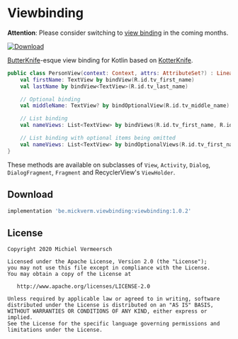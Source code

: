 Viewbinding
===========

**Attention**: Please consider switching to [view binding][3] in the coming months.

[ ![Download](https://api.bintray.com/packages/mickverm/maven/Viewbinding/images/download.svg) ](https://bintray.com/mickverm/maven/Viewbinding/_latestVersion)

[ButterKnife][1]-esque view binding for Kotlin based on [KotterKnife][2].

```kotlin
public class PersonView(context: Context, attrs: AttributeSet?) : LinearLayout(context, attrs){
    val firstName: TextView by bindView(R.id.tv_first_name)
    val lastName by bindView<TextView>(R.id.tv_last_name)

    // Optional binding
    val middleName: TextView? by bindOptionalView(R.id.tv_middle_name)

    // List binding
    val nameViews: List<TextView> by bindViews(R.id.tv_first_name, R.id.tv_last_name)

    // List binding with optional items being omitted
    val nameViews: List<TextView> by bindOptionalViews(R.id.tv_first_name, R.id.tv_middle_name, R.id.tv_last_name)
}
```

These methods are available on subclasses of `View`, `Activity`, `Dialog`, `DialogFragment`, `Fragment` and RecyclerView's `ViewHolder`.

Download
--------

````groovy
implementation 'be.mickverm.viewbinding:viewbinding:1.0.2'
````

License
-------

    Copyright 2020 Michiel Vermeersch

    Licensed under the Apache License, Version 2.0 (the "License");
    you may not use this file except in compliance with the License.
    You may obtain a copy of the License at

       http://www.apache.org/licenses/LICENSE-2.0

    Unless required by applicable law or agreed to in writing, software
    distributed under the License is distributed on an "AS IS" BASIS,
    WITHOUT WARRANTIES OR CONDITIONS OF ANY KIND, either express or implied.
    See the License for the specific language governing permissions and
    limitations under the License.


[1]: https://jakewharton.github.io/butterknife
[2]: https://github.com/JakeWharton/kotterknife
[3]: https://developer.android.com/topic/libraries/view-binding
